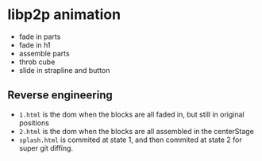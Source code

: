 # libp2p animation

- fade in parts
- fade in h1
- assemble parts
- throb cube
- slide in strapline and button

## Reverse engineering

- `1.html` is the dom when the blocks are all faded in, but still in original positions
- `2.html` is the dom when the blocks are all assembled in the centerStage
- `splash.html` is commited at state 1, and then commited at state 2 for super git diffing.
